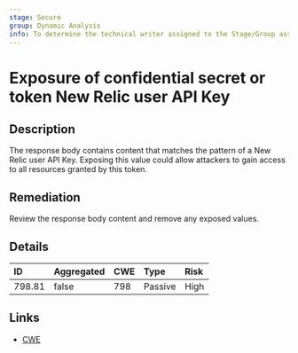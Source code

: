 ```yaml
---
stage: Secure
group: Dynamic Analysis
info: To determine the technical writer assigned to the Stage/Group associated with this page, see https://about.gitlab.com/handbook/engineering/ux/technical-writing/#assignments
---
```


# Exposure of confidential secret or token New Relic user API Key

## Description

The response body contains content that matches the pattern of a New Relic user API Key.
Exposing this value could allow attackers to gain access to all resources granted by this token.

## Remediation

Review the response body content and remove any exposed values.

## Details

| ID | Aggregated | CWE | Type | Risk |
|:---|:--------|:--------|:--------|:--------|
| 798.81 | false | 798 | Passive | High |

## Links

- [CWE](https://cwe.mitre.org/data/definitions/798.html)
